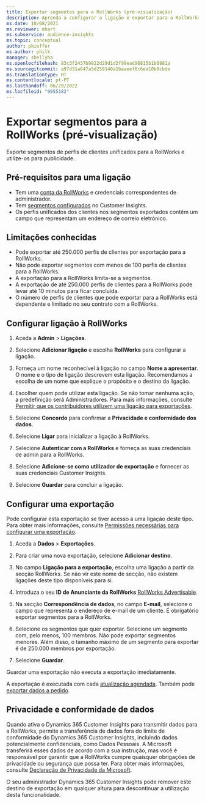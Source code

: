 ```yaml
---
title: Exportar segmentos para a RollWorks (pré-visualização)
description: Aprenda a configurar a ligação e exportar para a RollWorks.
ms.date: 10/08/2021
ms.reviewer: mhart
ms.subservice: audience-insights
ms.topic: conceptual
author: pkieffer
ms.author: philk
manager: shellyha
ms.openlocfilehash: 83c3f2437b9822d29d1d2f99ead96815b1b0881a
ms.sourcegitcommit: a97d31a647a5d259140a1baaeef8c6ea10b8cbde
ms.translationtype: HT
ms.contentlocale: pt-PT
ms.lasthandoff: 06/29/2022
ms.locfileid: "9055182"
---
```

# <a name="export-segments-to-rollworks-preview"></a>Exportar segmentos para a RollWorks (pré-visualização)

Exporte segmentos de perfis de clientes unificados para a RollWorks e utilize-os para publicidade. 

## <a name="prerequisites-for-a-connection"></a>Pré-requisitos para uma ligação

-   Tem uma [conta da RollWorks](https://www.rollworks.com/) e credenciais correspondentes de administrador.
-   Tem [segmentos configurados](segments.md) no Customer Insights.
-   Os perfis unificados dos clientes nos segmentos exportados contêm um campo que representam um endereço de correio eletrónico.

## <a name="known-limitations"></a>Limitações conhecidas

- Pode exportar até 250.000 perfis de clientes por exportação para a RollWorks.
- Não pode exportar segmentos com menos de 100 perfis de clientes para a RollWorks. 
- A exportação para a RollWorks limita-se a segmentos.
- A exportação de até 250.000 perfis de clientes para a RollWorks pode levar até 10 minutos para ficar concluída. 
- O número de perfis de clientes que pode exportar para a RollWorks está dependente e limitado no seu contrato com a RollWorks.

## <a name="set-up-connection-to-rollworks"></a>Configurar ligação à RollWorks

1. Aceda a **Admin** > **Ligações**.

1. Selecione **Adicionar ligação** e escolha **RollWorks** para configurar a ligação.

1. Forneça um nome reconhecível à ligação no campo **Nome a apresentar**. O nome e o tipo de ligação descrevem esta ligação. Recomendamos a escolha de um nome que explique o propósito e o destino da ligação.

1. Escolher quem pode utilizar esta ligação. Se não tomar nenhuma ação, a predefinição será Administradores. Para mais informações, consulte [Permitir que os contribuidores utilizem uma ligação para exportações](connections.md#allow-contributors-to-use-a-connection-for-exports).

1. Selecione **Concordo** para confirmar a **Privacidade e conformidade dos dados**.

1. Selecione **Ligar** para inicializar a ligação à RollWorks.

1. Selecione **Autenticar com a RollWorks** e forneça as suas credenciais de admin para a RollWorks.

1. Selecione **Adicione-se como utilizador de exportação** e fornecer as suas credenciais Customer Insights.

1. Selecione **Guardar** para concluir a ligação.

## <a name="configure-an-export"></a>Configurar uma exportação

Pode configurar esta exportação se tiver acesso a uma ligação deste tipo. Para obter mais informações, consulte [Permissões necessárias para configurar uma exportação](export-destinations.md#set-up-a-new-export).

1. Aceda a **Dados** > **Exportações**.

1. Para criar uma nova exportação, selecione **Adicionar destino**.

1. No campo **Ligação para a exportação**, escolha uma ligação a partir da secção RollWorks. Se não vir este nome de secção, não existem ligações deste tipo disponíveis para si.

1. Introduza o seu **ID de Anunciante da RollWorks** [RollWorks Advertisable](https://help.adroll.com/hc/articles/212011838-Advertiser-Profiles).

1. Na secção **Correspondência de dados**, no campo **E-mail**, selecione o campo que representa o endereço de e-mail de um cliente. É obrigatório exportar segmentos para a RollWorks.

1. Selecione os segmentos que quer exportar. Selecione um segmento com, pelo menos, 100 membros. Não pode exportar segmentos menores. Além disso, o tamanho máximo de um segmento para exportar é de 250.000 membros por exportação. 

1. Selecione **Guardar**.

Guardar uma exportação não executa a exportação imediatamente.

A exportação é executada com cada [atualização agendada](system.md#schedule-tab). Também pode [exportar dados a pedido](export-destinations.md#run-exports-on-demand). 


## <a name="data-privacy-and-compliance"></a>Privacidade e conformidade de dados

Quando ativa o Dynamics 365 Customer Insights para transmitir dados para a RollWorks, permite a transferência de dados fora do limite de conformidade do Dynamics 365 Customer Insights, incluindo dados potencialmente confidenciais, como Dados Pessoais. A Microsoft transferirá esses dados de acordo com a sua instrução, mas você é responsável por garantir que a RollWorks cumpre quaisquer obrigações de privacidade ou segurança que possa ter. Para obter mais informações, consulte [Declaração de Privacidade da Microsoft](https://go.microsoft.com/fwlink/?linkid=396732).

O seu administrador Dynamics 365 Customer Insights pode remover este destino de exportação em qualquer altura para descontinuar a utilização desta funcionalidade.
